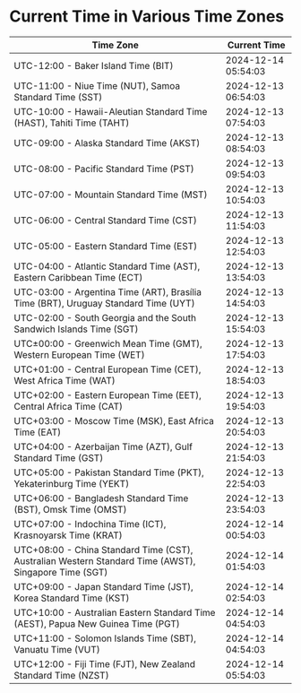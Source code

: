 # Current Time in Various Time Zones

| Time Zone | Current Time |
|-----------|--------------|
| UTC-12:00 - Baker Island Time (BIT) | 2024-12-14 05:54:03 |
| UTC-11:00 - Niue Time (NUT), Samoa Standard Time (SST) | 2024-12-13 06:54:03 |
| UTC-10:00 - Hawaii-Aleutian Standard Time (HAST), Tahiti Time (TAHT) | 2024-12-13 07:54:03 |
| UTC-09:00 - Alaska Standard Time (AKST) | 2024-12-13 08:54:03 |
| UTC-08:00 - Pacific Standard Time (PST) | 2024-12-13 09:54:03 |
| UTC-07:00 - Mountain Standard Time (MST) | 2024-12-13 10:54:03 |
| UTC-06:00 - Central Standard Time (CST) | 2024-12-13 11:54:03 |
| UTC-05:00 - Eastern Standard Time (EST) | 2024-12-13 12:54:03 |
| UTC-04:00 - Atlantic Standard Time (AST), Eastern Caribbean Time (ECT) | 2024-12-13 13:54:03 |
| UTC-03:00 - Argentina Time (ART), Brasília Time (BRT), Uruguay Standard Time (UYT) | 2024-12-13 14:54:03 |
| UTC-02:00 - South Georgia and the South Sandwich Islands Time (SGT) | 2024-12-13 15:54:03 |
| UTC±00:00 - Greenwich Mean Time (GMT), Western European Time (WET) | 2024-12-13 17:54:03 |
| UTC+01:00 - Central European Time (CET), West Africa Time (WAT) | 2024-12-13 18:54:03 |
| UTC+02:00 - Eastern European Time (EET), Central Africa Time (CAT) | 2024-12-13 19:54:03 |
| UTC+03:00 - Moscow Time (MSK), East Africa Time (EAT) | 2024-12-13 20:54:03 |
| UTC+04:00 - Azerbaijan Time (AZT), Gulf Standard Time (GST) | 2024-12-13 21:54:03 |
| UTC+05:00 - Pakistan Standard Time (PKT), Yekaterinburg Time (YEKT) | 2024-12-13 22:54:03 |
| UTC+06:00 - Bangladesh Standard Time (BST), Omsk Time (OMST) | 2024-12-13 23:54:03 |
| UTC+07:00 - Indochina Time (ICT), Krasnoyarsk Time (KRAT) | 2024-12-14 00:54:03 |
| UTC+08:00 - China Standard Time (CST), Australian Western Standard Time (AWST), Singapore Time (SGT) | 2024-12-14 01:54:03 |
| UTC+09:00 - Japan Standard Time (JST), Korea Standard Time (KST) | 2024-12-14 02:54:03 |
| UTC+10:00 - Australian Eastern Standard Time (AEST), Papua New Guinea Time (PGT) | 2024-12-14 04:54:03 |
| UTC+11:00 - Solomon Islands Time (SBT), Vanuatu Time (VUT) | 2024-12-14 04:54:03 |
| UTC+12:00 - Fiji Time (FJT), New Zealand Standard Time (NZST) | 2024-12-14 05:54:03 |
